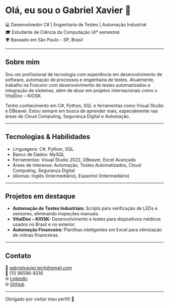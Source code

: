 # Olá, eu sou o Gabriel Xavier 👋

💻 Desenvolvedor C# | Engenharia de Testes | Automação Industrial  
🎓 Estudante de Ciência da Computação (4º semestre)  
🌍 Baseado em São Paulo – SP, Brasil    

---

## Sobre mim

Sou um profissional de tecnologia com experiência em desenvolvimento de software, automação de processos e engenharia de testes. Atualmente, trabalho na Foxconn com desenvolvimento de testes automatizados e integração de sistemas, além de atuar em projetos internacionais como o VitalDoc – KIOSK.

Tenho conhecimento em C#, Python, SQL e ferramentas como Visual Studio e DBeaver. Estou sempre em busca de aprender mais, especialmente nas áreas de Cloud Computing, Segurança Digital e Automação.

---

## Tecnologias & Habilidades

- Linguagens: C#, Python, SQL  
- Banco de Dados: MySQL  
- Ferramentas: Visual Studio 2022, DBeaver, Excel Avançado  
- Áreas de interesse: Automação, Testes Automatizados, Cloud Computing, Segurança Digital  
- Idiomas: Inglês (Intermediário), Espanhol (Intermediário)  

---

## Projetos em destaque

- **Automação de Testes Industriais:** Scripts para verificação de LEDs e sensores, eliminando inspeções manuais.  
- **VitalDoc – KIOSK:** Desenvolvimento e testes para dispositivos médicos usados no Brasil e no exterior.  
- **Automação Financeira:** Planilhas inteligentes em Excel para otimização de rotinas financeiras.  

---

## Contato

📧 gabrielxavier.tech@gmail.com  
📱 (11) 96596-8316  
🌐 [LinkedIn](www.linkedin.com/in/gabriel-xavier-17731437a)  
🌐 [GitHub](https://github.com/GabrielxTech)  

---

Obrigado por visitar meu perfil! 🚀 

